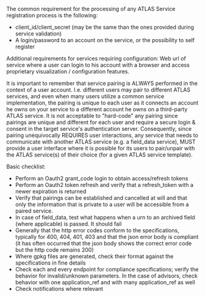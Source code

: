 The common requirement for the processing of any ATLAS Service registration process is the following:

- client_id/client_secret (may be the same than the ones provided during service validation)
- A login/password to an account on the service, or the possibility to self register


Additional requirements for services requiring configuration:
Web url of service where a user can login to his account with a browser and access proprietary visualization / configuration features.

It is important to remember that service pairing is ALWAYS performed in the context of a user account. I.e. different users may pair to different ATLAS services, and even when many users utilize
a common service implementation, the pairing is unique to each user as it connects an account he owns on your service to a different account
he owns on a third-party ATLAS service. It is not acceptable to "hard-code" any pairing since pairings are unique and different for each user and require a secure login & consent in the target
service's authentication server.  Consequently, since pairing unequivocally REQUIRES user interactions, any service that needs to communicate with another ATLAS service (e.g. a field_data service), MUST provide a user interface
where it is possible for its users to pair/unpair with the ATLAS service(s) of their choice (for a given ATLAS service template).


Basic checklist:
- Perform an Oauth2 grant_code login to obtain access/refresh tokens
- Perform an Oauth2 token refresh and verify that a refresh_token with a newer expiration is returned
- Verify that pairings can be established and cancelled at will and that only the information that is private to a user will be accessible from
a paired service.
- In case of field_data, test what happens when a urn to an archived field (where applicable) is passed. It should fail
- Generally that the http error codes conform to the specifications, typically for 400, 404, 401, 403 and that the json error body is compliant (it has often occurred that the json body shows the correct error code but the http code remains 200)
- Where gpkg files are generated, check their format against the specifications in fine details
- Check each and every endpoint for compliance specifications; verify the behavior for invalid/unknown parameters. In the case of advisors, check behavior with one application_ref and with many application_ref as well
- Check notifications where relevant
